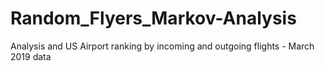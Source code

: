 # Random_Flyers_Markov-Analysis
Analysis and US Airport ranking by incoming and outgoing flights  - March 2019 data
